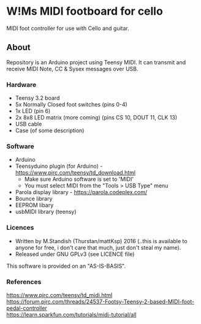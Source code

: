 # W!Ms MIDI footboard for cello
MIDI foot controller for use with Cello and guitar.

## About
Repository is an Arduino project using Teensy MIDI.
It can transmit and receive MIDI Note, CC & Sysex messages over USB.

### Hardware
- Teensy 3.2 board
- 5x Normally Closed foot switches (pins 0-4)
- 1x LED (pin 6)
- 2x 8x8 LED matrix (more coming) (pins CS 10, DOUT 11, CLK 13)
- USB cable
- Case (of some description)

### Software
- Arduino 
- Teensyduino plugin (for Arduino) - https://www.pjrc.com/teensy/td_download.html
  * Make sure Arduino software is set to 'MIDI'
  * You must select MIDI from the "Tools > USB Type" menu
- Parola display library - https://parola.codeplex.com/
- Bounce library
- EEPROM libary
- usbMIDI library (teensy)

### Licences
- Written by M.Standish (Thurstan/mattKsp) 2016 (..this is available to anyone for free, i don't care that much, just don't steal my name).
- Released under GNU GPLv3 (see LICENCE file)

This software is provided on an "AS-IS-BASIS".

### References
https://www.pjrc.com/teensy/td_midi.html<br>
https://forum.pjrc.com/threads/24537-Footsy-Teensy-2-based-MIDI-foot-pedal-controller<br>
https://learn.sparkfun.com/tutorials/midi-tutorial/all
